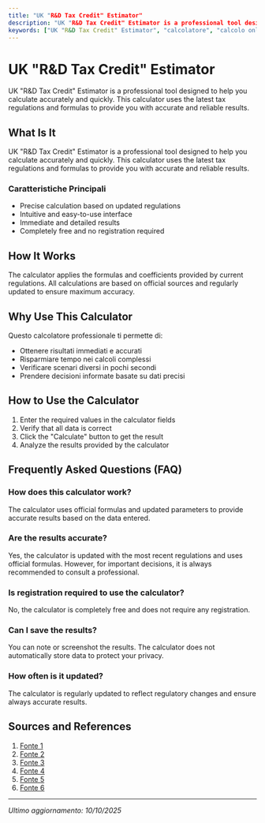 ```yaml
---
title: "UK "R&D Tax Credit" Estimator"
description: "UK "R&D Tax Credit" Estimator is a professional tool designed to help you calculate accurately and quickly. This calculator uses the latest tax regulations and formulas to provide you with accurate and reliable results."
keywords: ["UK "R&D Tax Credit" Estimator", "calcolatore", "calcolo online"]
---
```


# UK "R&D Tax Credit" Estimator

UK "R&D Tax Credit" Estimator is a professional tool designed to help you calculate accurately and quickly. This calculator uses the latest tax regulations and formulas to provide you with accurate and reliable results.

## What Is It

UK "R&D Tax Credit" Estimator is a professional tool designed to help you calculate accurately and quickly. This calculator uses the latest tax regulations and formulas to provide you with accurate and reliable results.

### Caratteristiche Principali

- Precise calculation based on updated regulations
- Intuitive and easy-to-use interface
- Immediate and detailed results
- Completely free and no registration required

## How It Works

The calculator applies the formulas and coefficients provided by current regulations. All calculations are based on official sources and regularly updated to ensure maximum accuracy.

## Why Use This Calculator

Questo calcolatore professionale ti permette di:

- Ottenere risultati immediati e accurati
- Risparmiare tempo nei calcoli complessi
- Verificare scenari diversi in pochi secondi
- Prendere decisioni informate basate su dati precisi

## How to Use the Calculator

1. Enter the required values in the calculator fields
2. Verify that all data is correct
3. Click the "Calculate" button to get the result
4. Analyze the results provided by the calculator

## Frequently Asked Questions (FAQ)

### How does this calculator work?

The calculator uses official formulas and updated parameters to provide accurate results based on the data entered.

### Are the results accurate?

Yes, the calculator is updated with the most recent regulations and uses official formulas. However, for important decisions, it is always recommended to consult a professional.

### Is registration required to use the calculator?

No, the calculator is completely free and does not require any registration.

### Can I save the results?

You can note or screenshot the results. The calculator does not automatically store data to protect your privacy.

### How often is it updated?

The calculator is regularly updated to reflect regulatory changes and ensure always accurate results.

## Sources and References

1. [Fonte 1](https://seedlegals.com/rd-calculator/)
2. [Fonte 2](https://www.pricebailey.co.uk/interactive/rd-tax-credit-calculator/)
3. [Fonte 3](https://forrestbrown.co.uk/rd-tax-credits-explained/r-d-tax-credit-calculator/)
4. [Fonte 4](https://tbat.co.uk/rd-tax-credit-calculator/)
5. [Fonte 5](https://alexanderclifford.co.uk/rd-tax-credit-calculator/)
6. [Fonte 6](https://www.myriadassociates.com/services/rd-tax-credits/calculator/)

---

*Ultimo aggiornamento: 10/10/2025*
